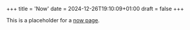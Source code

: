 +++
title = 'Now'
date = 2024-12-26T19:10:09+01:00
draft = false
+++

This is a placeholder for a [now page](https://nownownow.com/about).